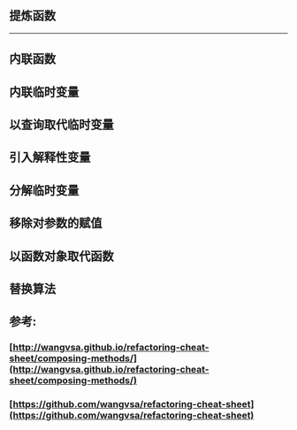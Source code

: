 ## 提炼函数

----

## 内联函数

## 内联临时变量

## 以查询取代临时变量

## 引入解释性变量

## 分解临时变量

## 移除对参数的赋值

## 以函数对象取代函数

## 替换算法

## 参考:

### [http://wangvsa.github.io/refactoring-cheat-sheet/composing-methods/](http://wangvsa.github.io/refactoring-cheat-sheet/composing-methods/)

### [https://github.com/wangvsa/refactoring-cheat-sheet](https://github.com/wangvsa/refactoring-cheat-sheet)



